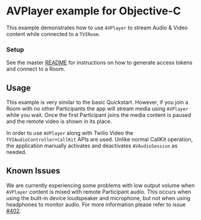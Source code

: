 # AVPlayer example for Objective-C

This example demonstrates how to use `AVPlayer` to stream Audio & Video content while connected to a `TVIRoom`.

### Setup

See the master [README](https://github.com/twilio/video-quickstart-ios/blob/3.x/README.md) for instructions on how to generate access tokens and connect to a Room.

## Usage

This example is very similar to the basic Quickstart. However, if you join a Room with no other Participants the app will stream media using `AVPlayer` while you wait. Once the first Participant joins the media content is paused and the remote video is shown in its place.

In order to use `AVPlayer` along with Twilio Video the `TVIAudioController+CallKit` APIs are used. Unlike normal CallKit operation, the application manually activates and deactivates `AVAudioSession` as needed.

## Known Issues

We are currently experiencing some problems with low output volume when `AVPlayer` content is mixed with remote Participant audio. This occurs when using the built-in device loudspeaker and microphone, but not when using headphones to monitor audio. For more information please refer to issue [#402](https://github.com/twilio/video-quickstart-ios/issues/402).
